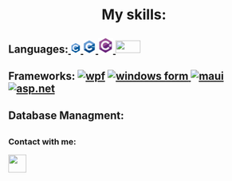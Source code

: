 <h1 align="center">My skills:</h3>
<h2 dir="auto">Languages:<a href="https://en.wikipedia.org/wiki/C_(programming_language)#/media/File:Ken_Thompson_and_Dennis_Ritchie--1973.jpg" target="_blank" rel="noreferrer"> <img src="https://raw.githubusercontent.com/devicons/devicon/master/icons/c/c-original.svg" alt="c" width="20" height="20"/> </a> <a href="https://uk.wikipedia.org/wiki/C%2B%2B#/media/%D0%A4%D0%B0%D0%B9%D0%BB:BjarneStroustrup.jpg" target="_blank" rel="noreferrer"> <img src="https://raw.githubusercontent.com/devicons/devicon/master/icons/cplusplus/cplusplus-original.svg" alt="c++" width="25" height="25"/> </a> <a href="https://en.wikipedia.org/wiki/Anders_Hejlsberg#/media/File:Anders_Hejlsberg_at_PDC2008.jpg" target="_blank" rel="noreferrer"> <img src="https://raw.githubusercontent.com/devicons/devicon/master/icons/csharp/csharp-original.svg" alt="c#" width="30" height="30"/> </a><a href="https://aws.amazon.com/ru/what-is/sql/"><img src="https://www.mytecbits.com/wp-content/uploads/SQL.png"width="50" height="25""></a></h2>
<h2>Frameworks: <a href="https://marketplace.visualstudio.com/items?itemName=SyncfusionInc.wpf-imageeditor"><img alt="wpf" src="https://syncfusioninc.gallerycdn.vsassets.io/extensions/syncfusioninc/wpf-imageeditor/23.1.36/1695195132794/Microsoft.VisualStudio.Services.Icons.Default" width="40" height="40"/></a> <a href="https://learn.microsoft.com/en-us/dotnet/desktop/winforms/overview/?view=netdesktop-8.0"><img alt="windows form" src="https://www.infragistics.com/community/cfs-file/__key/communityserver-blogs-components-weblogfiles/00-00-00-04-34/4555.dev_2D00_tools_2D00_Windows_2D00_Forms_2D00_release_2D00_notes.jpg" width="120" height="40" /> </a> <a href="https://learn.microsoft.com/en-us/dotnet/maui/what-is-maui?view=net-maui-8.0"><img alt="maui" src="https://evergine.com/wp-content/uploads/2023/09/Maui-1.png" width="120" height="36"/></a> <a href="https://dotnet.microsoft.com/en-us/apps/aspnet"><img alt="asp.net" src="https://nyesteventuretech.com/images/asp.png" width="50" height="40"/></a></h2>
<h2>Database Managment:</h2>
<h2></h2>
<h3 align="left">Contact with me: </h3>
<a align="left" href="https://t.me/glukh0v_d1ma"><img src="https://upload.wikimedia.org/wikipedia/commons/thumb/8/82/Telegram_logo.svg/2048px-Telegram_logo.svg.png" width="36" height="36"/></a>
